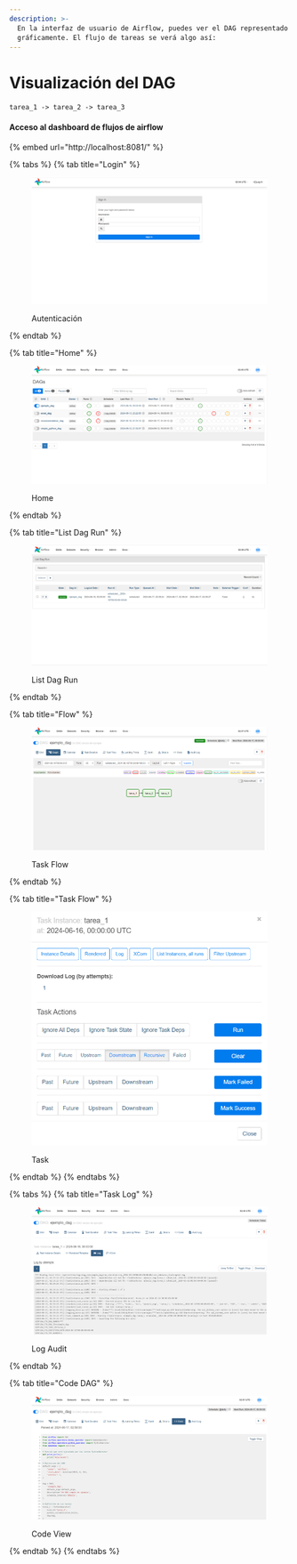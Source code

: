```yaml
---
description: >-
  En la interfaz de usuario de Airflow, puedes ver el DAG representado
  gráficamente. El flujo de tareas se verá algo así:
---
```


# Visualización del DAG



```
tarea_1 -> tarea_2 -> tarea_3

```

#### Acceso al dashboard de flujos de airflow

{% embed url="http://localhost:8081/" %}

{% tabs %}
{% tab title="Login" %}
<figure><img src=".gitbook/assets/login_airflow.png" alt=""><figcaption><p>Autenticación</p></figcaption></figure>


{% endtab %}

{% tab title="Home" %}
<figure><img src=".gitbook/assets/home_airflow.png" alt=""><figcaption><p>Home</p></figcaption></figure>


{% endtab %}

{% tab title="List Dag Run" %}
<figure><img src=".gitbook/assets/List_Dag_Run_airflow.png" alt=""><figcaption><p>List Dag Run</p></figcaption></figure>
{% endtab %}

{% tab title="Flow" %}
<figure><img src=".gitbook/assets/flow_Dag_airflow.png" alt=""><figcaption><p>Task Flow</p></figcaption></figure>


{% endtab %}

{% tab title="Task Flow" %}
<figure><img src=".gitbook/assets/task_airflow.png" alt=""><figcaption><p>Task</p></figcaption></figure>
{% endtab %}
{% endtabs %}



{% tabs %}
{% tab title="Task Log" %}
<figure><img src=".gitbook/assets/log_task_airflow.png" alt=""><figcaption><p>Log Audit</p></figcaption></figure>


{% endtab %}

{% tab title="Code DAG" %}
<figure><img src=".gitbook/assets/code_dag_airflow.png" alt=""><figcaption><p>Code View</p></figcaption></figure>
{% endtab %}
{% endtabs %}
